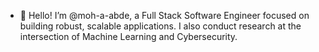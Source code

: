 - 👋 Hello! I’m @moh-a-abde, a Full Stack Software Engineer focused on building robust, scalable applications. I also conduct research at the intersection of Machine Learning and Cybersecurity.


<!---
moh-a-abde/moh-a-abde is a ✨ special ✨ repository because its `README.md` (this file) appears on your GitHub profile.
You can click the Preview link to take a look at your changes.
--->
